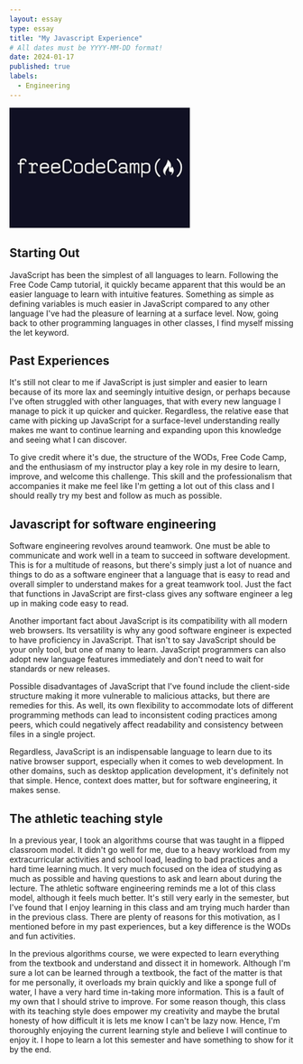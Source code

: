 ```yaml
---
layout: essay
type: essay
title: "My Javascript Experience"
# All dates must be YYYY-MM-DD format!
date: 2024-01-17
published: true
labels:
  - Engineering
---
```

<img width="320px" class="rounded float-start pe-4" src="../img/freeCodeCamp.png">

## Starting Out
JavaScript has been the simplest of all languages to learn. Following the Free Code Camp tutorial, it quickly became apparent that this would be an easier language to learn with intuitive features. Something as simple as defining variables is much easier in JavaScript compared to any other language I've had the pleasure of learning at a surface level. Now, going back to other programming languages in other classes, I find myself missing the let keyword.

## Past Experiences

It's still not clear to me if JavaScript is just simpler and easier to learn because of its more lax and seemingly intuitive design, or perhaps because I've often struggled with other languages, that with every new language I manage to pick it up quicker and quicker. Regardless, the relative ease that came with picking up JavaScript for a surface-level understanding really makes me want to continue learning and expanding upon this knowledge and seeing what I can discover.

To give credit where it's due, the structure of the WODs, Free Code Camp, and the enthusiasm of my instructor play a key role in my desire to learn, improve, and welcome this challenge. This skill and the professionalism that accompanies it make me feel like I'm getting a lot out of this class and I should really try my best and follow as much as possible.

## Javascript for software engineering

Software engineering revolves around teamwork. One must be able to communicate and work well in a team to succeed in software development. This is for a multitude of reasons, but there's simply just a lot of nuance and things to do as a software engineer that a language that is easy to read and overall simpler to understand makes for a great teamwork tool. Just the fact that functions in JavaScript are first-class gives any software engineer a leg up in making code easy to read.

Another important fact about JavaScript is its compatibility with all modern web browsers. Its versatility is why any good software engineer is expected to have proficiency in JavaScript. That isn't to say JavaScript should be your only tool, but one of many to learn. JavaScript programmers can also adopt new language features immediately and don't need to wait for standards or new releases.

Possible disadvantages of JavaScript that I've found include the client-side structure making it more vulnerable to malicious attacks, but there are remedies for this. As well, its own flexibility to accommodate lots of different programming methods can lead to inconsistent coding practices among peers, which could negatively affect readability and consistency between files in a single project.

Regardless, JavaScript is an indispensable language to learn due to its native browser support, especially when it comes to web development. In other domains, such as desktop application development, it's definitely not that simple. Hence, context does matter, but for software engineering, it makes sense.

## The athletic teaching style

In a previous year, I took an algorithms course that was taught in a flipped classroom model. It didn't go well for me, due to a heavy workload from my extracurricular activities and school load, leading to bad practices and a hard time learning much. It very much focused on the idea of studying as much as possible and having questions to ask and learn about during the lecture. The athletic software engineering reminds me a lot of this class model, although it feels much better. It's still very early in the semester, but I've found that I enjoy learning in this class and am trying much harder than in the previous class. There are plenty of reasons for this motivation, as I mentioned before in my past experiences, but a key difference is the WODs and fun activities.

In the previous algorithms course, we were expected to learn everything from the textbook and understand and dissect it in homework. Although I'm sure a lot can be learned through a textbook, the fact of the matter is that for me personally, it overloads my brain quickly and like a sponge full of water, I have a very hard time in-taking more information. This is a fault of my own that I should strive to improve. For some reason though, this class with its teaching style does empower my creativity and maybe the brutal honesty of how difficult it is lets me know I can't be lazy now. Hence, I'm thoroughly enjoying the current learning style and believe I will continue to enjoy it. I hope to learn a lot this semester and have something to show for it by the end.


